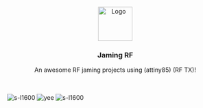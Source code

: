 <!-- PROJECT LOGO -->
<br />
<div align="center">
    <img src="https://user-images.githubusercontent.com/66104474/196384990-981e8e64-a64e-4d6f-a495-264b6681b2be.png)" alt="Logo" width="80" height="80">
  </a>
  <h3 align="center">Jaming RF</h3>
  <p align="center">
    An awesome RF jaming projects using (attiny85) (RF TX)!
    <br />
    <br />
    <br />
  </p>
</div>

![s-l1600](https://user-images.githubusercontent.com/66104474/196383510-0fe37a41-2f53-430d-bed6-64bb58460029.jpg)
![yee](https://user-images.githubusercontent.com/66104474/196383720-f0e5ebf2-2974-4c4e-ab71-4a3f1f0066c7.PNG)
![s-l1600](https://user-images.githubusercontent.com/66104474/196384050-d758f51d-3aae-4d40-9765-9d0be376fe3c.jpg)
